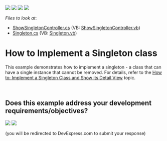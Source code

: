 <!-- default badges list -->
![](https://img.shields.io/endpoint?url=https://codecentral.devexpress.com/api/v1/VersionRange/128591220/15.2.5%2B)
[![](https://img.shields.io/badge/Open_in_DevExpress_Support_Center-FF7200?style=flat-square&logo=DevExpress&logoColor=white)](https://supportcenter.devexpress.com/ticket/details/E237)
[![](https://img.shields.io/badge/📖_How_to_use_DevExpress_Examples-e9f6fc?style=flat-square)](https://docs.devexpress.com/GeneralInformation/403183)
[![](https://img.shields.io/badge/💬_Leave_Feedback-feecdd?style=flat-square)](#does-this-example-address-your-development-requirementsobjectives)
<!-- default badges end -->
<!-- default file list -->
*Files to look at*:

* [ShowSingletonController.cs](./CS/HowToImplementSingleton.Module/ShowSingletonController.cs) (VB: [ShowSingletonController.vb](./VB/HowToImplementSingleton.Module/ShowSingletonController.vb))
* [Singleton.cs](./CS/HowToImplementSingleton.Module/Singleton.cs) (VB: [Singleton.vb](./VB/HowToImplementSingleton.Module/Singleton.vb))
<!-- default file list end -->
# How to Implement a Singleton class


<p>This example demonstrates how to implement a singleton - a class that can have a single instance that cannot be removed. For details, refer to the <a href="http://documentation.devexpress.com/#Xaf/CustomDocument2916"><u>How to: Implement a Singleton Class and Show its Detail View</u></a> topic.</p>

<br/>


<!-- feedback -->
## Does this example address your development requirements/objectives?

[<img src="https://www.devexpress.com/support/examples/i/yes-button.svg"/>](https://www.devexpress.com/support/examples/survey.xml?utm_source=github&utm_campaign=xaf-how-to-implement-a-singleton-class&~~~was_helpful=yes) [<img src="https://www.devexpress.com/support/examples/i/no-button.svg"/>](https://www.devexpress.com/support/examples/survey.xml?utm_source=github&utm_campaign=xaf-how-to-implement-a-singleton-class&~~~was_helpful=no)

(you will be redirected to DevExpress.com to submit your response)
<!-- feedback end -->
